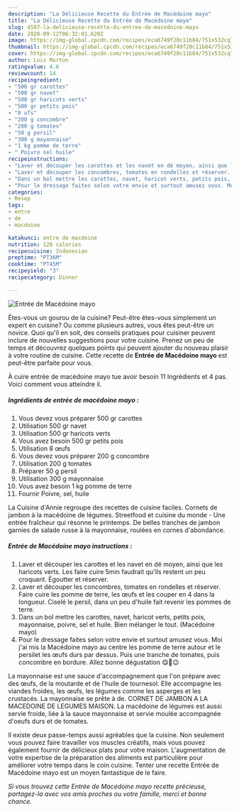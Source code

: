 ```yaml
---
description: "La Délicieuse Recette du Entrée de Macédoine mayo"
title: "La Délicieuse Recette du Entrée de Macédoine mayo"
slug: 4597-la-delicieuse-recette-du-entree-de-macedoine-mayo
date: 2020-09-12T06:32:01.620Z
image: https://img-global.cpcdn.com/recipes/eca6749f20c11b84/751x532cq70/entree-de-macedoine-mayo-photo-principale-de-la-recette.jpg
thumbnail: https://img-global.cpcdn.com/recipes/eca6749f20c11b84/751x532cq70/entree-de-macedoine-mayo-photo-principale-de-la-recette.jpg
cover: https://img-global.cpcdn.com/recipes/eca6749f20c11b84/751x532cq70/entree-de-macedoine-mayo-photo-principale-de-la-recette.jpg
author: Luis Morton
ratingvalue: 4.6
reviewcount: 14
recipeingredient:
- "500 gr carottes"
- "500 gr navet"
- "500 gr haricots verts"
- "500 gr petits pois"
- "8 ufs"
- "200 g concombre"
- "200 g tomates"
- "50 g persil"
- "300 g mayonnaise"
- "1 kg pomme de terre"
- " Poivre sel huile"
recipeinstructions:
- "Laver et découper les carottes et les navet en dé moyen, ainsi que les haricots verts. Les faire cuire 5min faudrait qu&#39;ils restent un peu croquant. Égoutter et réserver."
- "Laver et découper les concombres, tomates en rondelles et réserver. Faire cuire les pomme de terre, les œufs et les couper en 4 dans la longueur. Ciselé le persil, dans un peu d&#39;huile fait revenir les pommes de terre."
- "Dans un bol mettre les carottes, navet, haricot verts, petits pois, mayonnaise, poivre, sel et huile. Bien mélanger le tout. (Macédoine mayo)"
- "Pour le dressage faites selon votre envie et surtout amusez vous. Moi j&#39;ai mis la Macédoine mayo au centre les pomme de terre autour et le persilet les œufs durs par dessus. Puis une tranche de tomates, puis concombre en bordure. Allez bonne dégustation 😋💖😉"
categories:
- Resep
tags:
- entre
- de
- macdoine

katakunci: entre de macdoine 
nutrition: 128 calories
recipecuisine: Indonesian
preptime: "PT36M"
cooktime: "PT45M"
recipeyield: "3"
recipecategory: Dinner

---
```



![Entrée de Macédoine mayo](https://img-global.cpcdn.com/recipes/eca6749f20c11b84/751x532cq70/entree-de-macedoine-mayo-photo-principale-de-la-recette.jpg)

Êtes-vous un gourou de la cuisine? Peut-être êtes-vous simplement un expert en cuisine? Ou comme plusieurs autres, vous êtes peut-être un novice. Quoi qu'il en soit, des conseils pratiques pour cuisiner peuvent inclure de nouvelles suggestions pour votre cuisine. Prenez un peu de temps et découvrez quelques points qui peuvent ajouter du nouveau plaisir à votre routine de cuisine. Cette recette de <strong> Entrée de Macédoine mayo </strong> est peut-être parfaite pour vous.

<!--inarticleads1-->

À cuire entrée de macédoine mayo tue avoir besoin 11 Ingrédients et 4 pas. Voici comment vous atteindre il.

##### Ingrédients de entrée de macédoine mayo :

1. Vous devez vous préparer 500 gr carottes
1. Utilisation 500 gr navet
1. Utilisation 500 gr haricots verts
1. Vous avez besoin 500 gr petits pois
1. Utilisation 8 œufs
1. Vous devez vous préparer 200 g concombre
1. Utilisation 200 g tomates
1. Préparer 50 g persil
1. Utilisation 300 g mayonnaise
1. Vous avez besoin 1 kg pomme de terre
1. Fournir  Poivre, sel, huile


La Cuisine d&#39;Annie regroupe des recettes de cuisine faciles. Cornets de jambon à la macédoine de légumes. Streetfood et cuisine du monde - Une entrée fraîcheur qui résonne le printemps. De belles tranches de jambon garnies de salade russe à la mayonnaise, roulées en cornes d&#39;abondance. 

<!--inarticleads2-->

##### Entrée de Macédoine mayo instructions :

1. Laver et découper les carottes et les navet en dé moyen, ainsi que les haricots verts. Les faire cuire 5min faudrait qu&#39;ils restent un peu croquant. Égoutter et réserver.
1. Laver et découper les concombres, tomates en rondelles et réserver. Faire cuire les pomme de terre, les œufs et les couper en 4 dans la longueur. Ciselé le persil, dans un peu d&#39;huile fait revenir les pommes de terre.
1. Dans un bol mettre les carottes, navet, haricot verts, petits pois, mayonnaise, poivre, sel et huile. Bien mélanger le tout. (Macédoine mayo)
1. Pour le dressage faites selon votre envie et surtout amusez vous. Moi j&#39;ai mis la Macédoine mayo au centre les pomme de terre autour et le persilet les œufs durs par dessus. Puis une tranche de tomates, puis concombre en bordure. Allez bonne dégustation 😋💖😉


La mayonnaise est une sauce d&#39;accompagnement que l&#39;on prépare avec des œufs, de la moutarde et de l&#39;huile de tournesol. Elle accompagne les viandes froides, les œufs, les légumes comme les asperges et les crustacés. La mayonnaise se prête à de. CORNET DE JAMBON A LA MACEDOINE DE LEGUMES MAISON. La macédoine de légumes est aussi servie froide, liée à la sauce mayonnaise et servie moulée accompagnée d&#39;oeufs durs et de tomates. 

<!--inarticleads1-->

<p>
Il existe deux passe-temps aussi agréables que la cuisine. Non seulement vous pouvez faire travailler vos muscles créatifs, mais vous pouvez également fournir de délicieux plats pour votre maison. L'augmentation de votre expertise de la préparation des aliments est particulière pour améliorer votre temps dans le coin cuisine. Tenter une recette Entrée de Macédoine mayo est un moyen fantastique de le faire.
</p>

<p>
<i>Si vous trouvez cette Entrée de Macédoine mayo recette précieuse, partagez-la avec vos amis proches ou votre famille, merci et bonne chance.</i>
</p>
